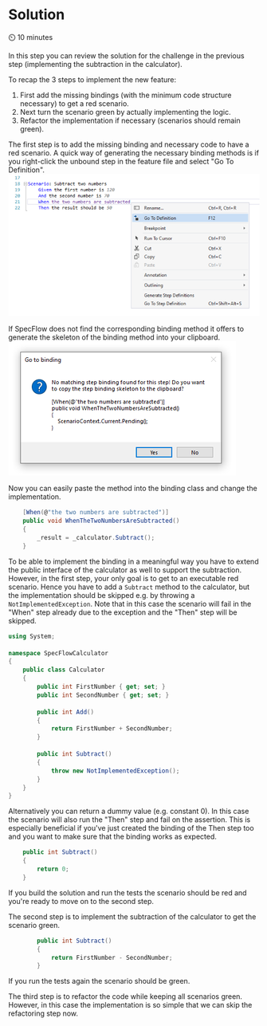 Solution
========

⏲️ 10 minutes

In this step you can review the solution for the challenge in the previous step (implementing the subtraction in the calculator).

To recap the 3 steps to implement the new feature:

1. First add the missing bindings (with the minimum code structure necessary) to get a red scenario.
1. Next turn the scenario green by actually implementing the logic.
1. Refactor the implementation if necessary (scenarios should remain green).

The first step is to add the missing binding and necessary code to have a red scenario. A quick way of generating the necessary binding methods is if you right-click the unbound step in the feature file and select "Go To Definition".  
![Ubound Step Go To Definition](../_static/step9/unbound_step_go_to_definition.png)

If SpecFlow does not find the corresponding binding method it offers to generate the skeleton of the binding method into your clipboard.  
![Copy Skeleton To Clipboard](../_static/step9/copy_skeleton_to_clipboard.png)

Now you can easily paste the method into the binding class and change the implementation.

``` c#
    [When(@"the two numbers are subtracted")]
    public void WhenTheTwoNumbersAreSubtracted()
    {
        _result = _calculator.Subtract();
    }
```

To be able to implement the binding in a meaningful way you have to extend the public interface of the calculator as well to support the subtraction. However, in the first step, your only goal is to get to an executable red scenario.
Hence you have to add a `Subtract` method to the calculator, but the implementation should be skipped e.g. by throwing a `NotImplementedException`.
Note that in this case the scenario will fail in the "When" step already due to the exception and the "Then" step will be skipped.

``` c#
using System;

namespace SpecFlowCalculator
{
    public class Calculator
    {
        public int FirstNumber { get; set; }
        public int SecondNumber { get; set; }

        public int Add()
        {
            return FirstNumber + SecondNumber;
        }

        public int Subtract()
        {
            throw new NotImplementedException();
        }
    }
}
```

Alternatively you can return a dummy value (e.g. constant 0). In this case the scenario will also run the "Then" step and fail on the assertion. This is especially beneficial if you've just created the binding of the Then step too and you want to make sure that the binding works as expected.

``` c#
    public int Subtract()
    {
        return 0;
    }
```

If you build the solution and run the tests the scenario should be red and you're ready to move on to the second step.

The second step is to implement the subtraction of the calculator to get the scenario green.

``` c#
        public int Subtract()
        {
            return FirstNumber - SecondNumber;
        }
```

If you run the tests again the scenario should be green.

The third step is to refactor the code while keeping all scenarios green. However, in this case the implementation is so simple that we can skip the refactoring step now.
